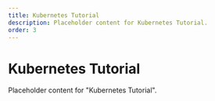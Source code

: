 ```yaml
---
title: Kubernetes Tutorial
description: Placeholder content for Kubernetes Tutorial.
order: 3
---
```


# Kubernetes Tutorial

Placeholder content for "Kubernetes Tutorial".
